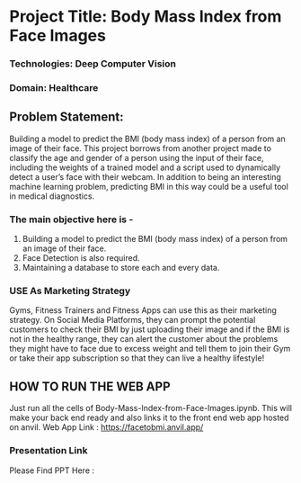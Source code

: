 # Project Title: Body Mass Index from Face Images
### Technologies: Deep Computer Vision
### Domain: Healthcare

## Problem Statement:
Building a model to predict the BMI (body mass index) of a person from an image of their
face. This project borrows from another project made to classify the age and gender of
a person using the input of their face, including the weights of a trained model and a
script used to dynamically detect a user’s face with their webcam. In addition to being
an interesting machine learning problem, predicting BMI in this way could be a useful
tool in medical diagnostics.

### The main objective here is -
1. Building a model to predict the BMI (body mass index) of a person from an image of their
face.
2. Face Detection is also required.
3. Maintaining a database to store each and every data.
   
### USE As Marketing Strategy
Gyms, Fitness Trainers and Fitness Apps can use this as their marketing strategy. On Social Media Platforms, they can prompt the potential customers to check their BMI by just uploading their image and if the BMI is not in the healthy range, they can alert the customer about the problems they might have to face due to excess weight and tell them to join their Gym or take their app subscription so that they can live a healthy lifestyle!

## HOW TO RUN THE WEB APP
Just run all the cells of Body-Mass-Index-from-Face-Images.ipynb. This will make your back end ready and also links it to the front end web app hosted on anvil. Web App Link : https://facetobmi.anvil.app/

### Presentation Link
Please Find PPT Here :
